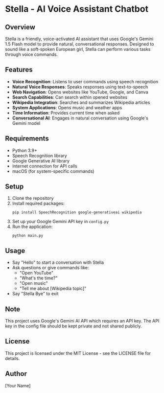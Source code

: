 # Stella - AI Voice Assistant Chatbot

## Overview

Stella is a friendly, voice-activated AI assistant that uses Google's Gemini 1.5 Flash model to provide natural, conversational responses. Designed to sound like a soft-spoken European girl, Stella can perform various tasks through voice commands.

## Features

- **Voice Recognition**: Listens to user commands using speech recognition
- **Natural Voice Responses**: Speaks responses using text-to-speech
- **Web Navigation**: Opens websites like YouTube, Google, and Canva
- **Search Capabilities**: Can search within opened websites
- **Wikipedia Integration**: Searches and summarizes Wikipedia articles
- **System Applications**: Opens music and weather apps
- **Time Information**: Provides current time when asked
- **Conversational AI**: Engages in natural conversation using Google's Gemini model

## Requirements

- Python 3.9+
- Speech Recognition library
- Google Generative AI library
- Internet connection for API calls
- macOS (for system-specific commands)

## Setup

1. Clone the repository
2. Install required packages:
   ```
   pip install SpeechRecognition google-generativeai wikipedia
   ```
3. Set up your Google Gemini API key in `config.py`
4. Run the application:
   ```
   python main.py
   ```

## Usage

- Say "Hello" to start a conversation with Stella
- Ask questions or give commands like:
  - "Open YouTube"
  - "What's the time?"
  - "Open music"
  - "Tell me about [Wikipedia topic]"
- Say "Stella Bye" to exit

## Note

This project uses Google's Gemini AI API which requires an API key. The API key in the config file should be kept private and not shared publicly.

## License

This project is licensed under the MIT License - see the LICENSE file for details.

## Author

[Your Name]
